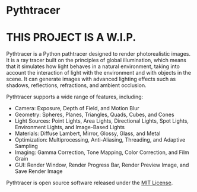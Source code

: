# Pythtracer

# THIS PROJECT IS A W.I.P.

Pythtracer is a Python pathtracer designed to render photorealistic images. It is a ray tracer built on the principles of global illumination, which means that it simulates how light behaves in a natural environment, taking into account the interaction of light with the environment and with objects in the scene. It can generate images with advanced lighting effects such as shadows, reflections, refractions, and ambient occlusion.

Pythtracer supports a wide range of features, including:

- Camera: Exposure, Depth of Field, and Motion Blur
- Geometry: Spheres, Planes, Triangles, Quads, Cubes, and Cones
- Light Sources: Point Lights, Area Lights, Directional Lights, Spot Lights, Environment Lights, and Image-Based Lights
- Materials: Diffuse Lambert, Mirror, Glossy, Glass, and Metal
- Optimization: Multiprocessing, Anti-Aliasing, Threading, and Adaptive Sampling 
- Imaging: Gamma Correction, Tone Mapping, Color Correction, and Film Grain
- GUI: Render Window, Render Progress Bar, Render Preview Image, and Save Render Image

Pythtracer is open source software released under the [MIT License](https://opensource.org/license/mit/).
